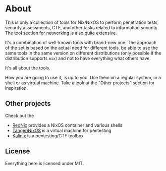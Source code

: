 # About

This is only a collection of tools for Nix/NixOS to perform penetration tests, security assessments,
CTF, and other tasks related to information security. The tool section for networking is also
quite extensive.

It's a combination of well-known tools with brand-new one. The approach of the set is based on the
actual need for different tools, be able to use the same tools in the same version on different
distributions (only possible if the distribution supports `nix`) and not to have everything what
others have.

It's all about the tools. 

How you are going to use it, is up to you. Use them on a regular system, in a shell or as virtual
machine. Take a look at the "Other projects" section for inspiration.

## Other projects

Check out the 

- [RedNix](https://github.com/redcode-labs/RedNix) provides a NixOS container and various shells
- [TangeriNixOS](https://github.com/Pamplemousse/tangerinixos) is a virtual machine for pentesting
- [Kalinix](https://github.com/balsoft/kalinix) is a pentesting/CTF toolbox

## License

Everything here is licensed under MIT.
